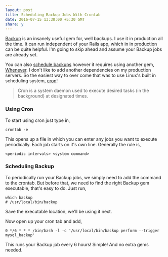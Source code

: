 ```yaml
---
layout: post
title: Scheduling Backup Jobs With Crontab
date: 2016-07-15 13:30:00 +5:30 GMT
share: y
---
```


[Backup](http://backup.github.io/backup/v4/) is an insanely useful gem for, well
backups. I use it in production all the time. It can run independent of your
Rails app, which in in production can be quite helpful. I'm going to skip ahead
and assume your Backup jobs are already set.

You can also [schedule backups](http://backup.github.io/backup/v4/scheduling-backups/)
however it requires using another gem, [Whenever](https://github.com/javan/whenever).
I don't like to add another dependencies on my production servers. So the easiest
way to over come that was to use Linux's built in scheduling system, [cron](https://help.ubuntu.com/community/CronHowto)!

> Cron is a system daemon used to execute desired tasks (in the background) at designated times.

### Using Cron
To start using cron just type in,

```
crontab -e
```

This opens up a file in which you can enter any jobs you want to execute periodically.
Each job starts on it's own line. Generally the rule is,

```
<periodic intervals> <system command>
```

### Scheduling Backup
To periodically run your Backup jobs, we simply need to add the command to the crontab.
But before that, we need to find the right Backup gem executable, that's easy to do.
Just run,

```
which backup
# /usr/local/bin/backup
```

Save the executable location, we'll be using it next.

Now open up your cron tab and add,

```
0 */6 * * * /bin/bash -l -c '/usr/local/bin/backup perform --trigger mysql_backup'
```
This runs your Backup job every 6 hours! Simple! And no extra gems needed.
